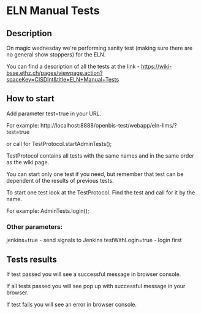 # ELN Manual Tests #

## Description ##

On magic wednesday we're performing sanity test (making sure there are no general show stoppers) for the ELN. 

You can find a description of all the tests at the link - https://wiki-bsse.ethz.ch/pages/viewpage.action?spaceKey=CISDInt&title=ELN+Manual+Tests

## How to start ##

Add parameter test=true in your URL.

For example: http://localhost:8888/openbis-test/webapp/eln-lims/?test=true

or call for TestProtocol.startAdminTests();

TestProtocol contains all tests with the same names and in the same order as the wiki page.

You can start only one test if you need, but remember that test can be dependent of the results of previous tests.

To start one test look at the TestProtocol. Find the test and call for it by the name.

For example: AdminTests.login();

### Other parameters:

jenkins=true - send signals to Jenkins
testWithLogin=true - login first

## Tests results ##

If test passed you will see a successful message in browser console.

If all tests passed you will see pop up with successful message in your browser.

If test fails you will see an error in browser console.